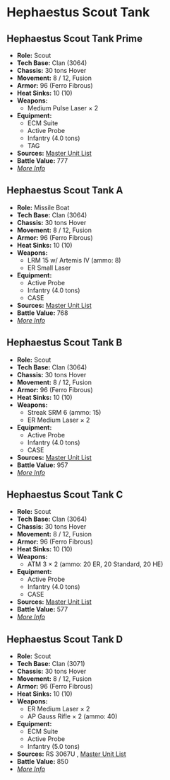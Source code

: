# Hephaestus Scout Tank 

## Hephaestus Scout Tank Prime 

- **Role:** Scout 
- **Tech Base:** Clan (3064) 
- **Chassis:** 30 tons Hover 
- **Movement:** 8 / 12, Fusion 
- **Armor:** 96 (Ferro Fibrous) 
- **Heat Sinks:** 10 (10) 
- **Weapons:** 
  - Medium Pulse Laser × 2 
- **Equipment:** 
  - ECM Suite 
  - Active Probe 
  - Infantry (4.0 tons) 
  - TAG 
- **Sources:** [Master Unit List](http://masterunitlist.info/Unit/Details/4316/hephaestus-scout-tank-prime) 
- **Battle Value:** 777 
- [*More Info*](hephaestus_scout_tank/hephaestus_scout_tank_prime.md) 

## Hephaestus Scout Tank A 

- **Role:** Missile Boat 
- **Tech Base:** Clan (3064) 
- **Chassis:** 30 tons Hover 
- **Movement:** 8 / 12, Fusion 
- **Armor:** 96 (Ferro Fibrous) 
- **Heat Sinks:** 10 (10) 
- **Weapons:** 
  - LRM 15 w/ Artemis IV (ammo: 8) 
  - ER Small Laser 
- **Equipment:** 
  - Active Probe 
  - Infantry (4.0 tons) 
  - CASE 
- **Sources:** [Master Unit List](http://masterunitlist.info/Unit/Details/4313/hephaestus-scout-tank-a) 
- **Battle Value:** 768 
- [*More Info*](hephaestus_scout_tank/hephaestus_scout_tank_a.md) 

## Hephaestus Scout Tank B 

- **Role:** Scout 
- **Tech Base:** Clan (3064) 
- **Chassis:** 30 tons Hover 
- **Movement:** 8 / 12, Fusion 
- **Armor:** 96 (Ferro Fibrous) 
- **Heat Sinks:** 10 (10) 
- **Weapons:** 
  - Streak SRM 6 (ammo: 15) 
  - ER Medium Laser × 2 
- **Equipment:** 
  - Active Probe 
  - Infantry (4.0 tons) 
  - CASE 
- **Sources:** [Master Unit List](http://masterunitlist.info/Unit/Details/4314/hephaestus-scout-tank-b) 
- **Battle Value:** 957 
- [*More Info*](hephaestus_scout_tank/hephaestus_scout_tank_b.md) 

## Hephaestus Scout Tank C 

- **Role:** Scout 
- **Tech Base:** Clan (3064) 
- **Chassis:** 30 tons Hover 
- **Movement:** 8 / 12, Fusion 
- **Armor:** 96 (Ferro Fibrous) 
- **Heat Sinks:** 10 (10) 
- **Weapons:** 
  - ATM 3 × 2 (ammo: 20 ER, 20 Standard, 20 HE) 
- **Equipment:** 
  - Active Probe 
  - Infantry (4.0 tons) 
  - CASE 
- **Sources:** [Master Unit List](http://masterunitlist.info/Unit/Details/4315/hephaestus-scout-tank-c) 
- **Battle Value:** 577 
- [*More Info*](hephaestus_scout_tank/hephaestus_scout_tank_c.md) 

## Hephaestus Scout Tank D 

- **Role:** Scout 
- **Tech Base:** Clan (3071) 
- **Chassis:** 30 tons Hover 
- **Movement:** 8 / 12, Fusion 
- **Armor:** 96 (Ferro Fibrous) 
- **Heat Sinks:** 10 (10) 
- **Weapons:** 
  - ER Medium Laser × 2 
  - AP Gauss Rifle × 2 (ammo: 40) 
- **Equipment:** 
  - ECM Suite 
  - Active Probe 
  - Infantry (5.0 tons) 
- **Sources:** RS 3067U , [Master Unit List](http://masterunitlist.info/Unit/Details/5726/hephaestus-scout-tank-d) 
- **Battle Value:** 850 
- [*More Info*](hephaestus_scout_tank/hephaestus_scout_tank_d.md) 

